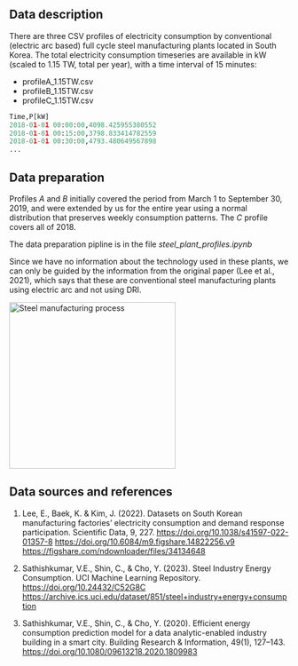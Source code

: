 ## Data description

There are three CSV profiles of electricity consumption by conventional (electric arc based) full cycle steel manufacturing plants located in South Korea. The total electricity consumption timeseries are available in kW (scaled to 1.15 TW, total per year), with a time interval of 15 minutes:

- profileA_1.15TW.csv
- profileB_1.15TW.csv
- profileС_1.15TW.csv

```python
Time,P[kW]
2018-01-01 00:00:00,4098.425955380552
2018-01-01 00:15:00,3798.833414782559
2018-01-01 00:30:00,4793.480649567898
...
```

## Data preparation
Profiles *A* and *B* initially covered the period from March 1 to September 30, 2019, and were extended by us for the entire year using a normal distribution that preserves weekly consumption patterns. The *C* profile covers all of 2018.

The data preparation pipline is in the file *steel_plant_profiles.ipynb*

Since we have no information about the technology used in these plants, we can only be guided by the information from the original paper (Lee et al., 2021), which says that these are conventional steel manufacturing plants using electric arc and not using DRI.

<img src="https://media.springernature.com/full/springer-static/image/art%3A10.1038%2Fs41597-022-01357-8/MediaObjects/41597_2022_1357_Fig7_HTML.png" alt="Steel manufacturing process" width="300px"/>

## Data sources and references

1. Lee, E., Baek, K. & Kim, J. (2022). Datasets on South Korean manufacturing factories’ electricity consumption and demand response participation. Scientific Data, 9, 227. https://doi.org/10.1038/s41597-022-01357-8 https://doi.org/10.6084/m9.figshare.14822256.v9 https://figshare.com/ndownloader/files/34134648

2. Sathishkumar, V.E., Shin, C., & Cho, Y. (2023). Steel Industry Energy Consumption. UCI Machine Learning Repository. https://doi.org/10.24432/C52G8C https://archive.ics.uci.edu/dataset/851/steel+industry+energy+consumption

3. Sathishkumar, V.E., Shin, C., & Cho, Y. (2020). Efficient energy consumption prediction model for a data analytic-enabled industry building in a smart city. Building Research & Information, 49(1), 127–143. https://doi.org/10.1080/09613218.2020.1809983